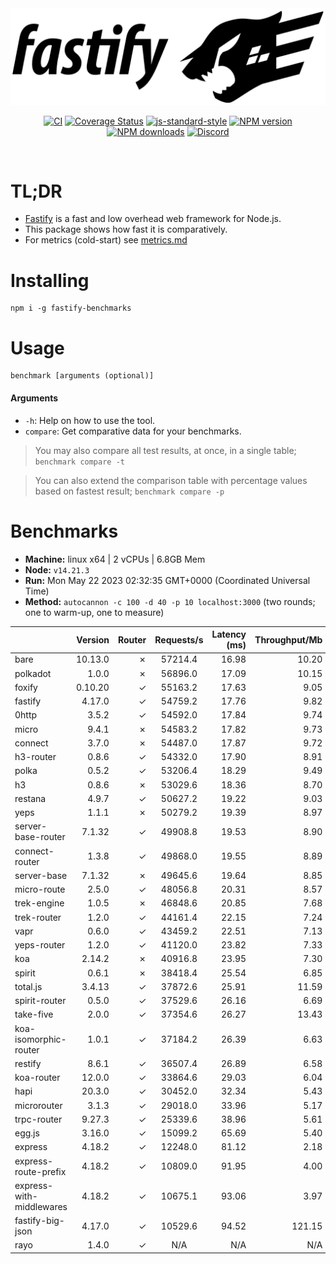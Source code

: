 <div align="center">
  <img src="https://github.com/fastify/graphics/raw/HEAD/fastify-landscape-outlined.svg" width="650" height="auto"/>
</div>

<div align="center">

[![CI](https://github.com/fastify/fastify/workflows/ci/badge.svg)](https://github.com/fastify/fastify/actions/workflows/ci.yml)
[![Coverage Status](https://coveralls.io/repos/github/fastify/fastify/badge.svg?branch=master)](https://coveralls.io/github/fastify/fastify?branch=master)
[![js-standard-style](https://img.shields.io/badge/code%20style-standard-brightgreen.svg?style=flat)](http://standardjs.com/)
[![NPM version](https://img.shields.io/npm/v/fastify.svg?style=flat)](https://www.npmjs.com/package/fastify)
[![NPM downloads](https://img.shields.io/npm/dm/fastify.svg?style=flat)](https://www.npmjs.com/package/fastify) [![Discord](https://img.shields.io/discord/725613461949906985)](https://discord.gg/fastify)

</div>
<br />

# TL;DR

* [Fastify](https://github.com/fastify/fastify) is a fast and low overhead web framework for Node.js.
* This package shows how fast it is comparatively.
* For metrics (cold-start) see [metrics.md](./METRICS.md)

# Installing

```
npm i -g fastify-benchmarks
```

# Usage

```
benchmark [arguments (optional)]
```

#### Arguments

* `-h`: Help on how to use the tool.
* `compare`: Get comparative data for your benchmarks.

> You may also compare all test results, at once, in a single table; `benchmark compare -t`

> You can also extend the comparison table with percentage values based on fastest result; `benchmark compare -p`
# Benchmarks

* __Machine:__ linux x64 | 2 vCPUs | 6.8GB Mem
* __Node:__ `v14.21.3`
* __Run:__ Mon May 22 2023 02:32:35 GMT+0000 (Coordinated Universal Time)
* __Method:__ `autocannon -c 100 -d 40 -p 10 localhost:3000` (two rounds; one to warm-up, one to measure)

|                          | Version | Router | Requests/s | Latency (ms) | Throughput/Mb |
| :--                      | --:     | --:    | :-:        | --:          | --:           |
| bare                     | 10.13.0 | ✗      | 57214.4    | 16.98        | 10.20         |
| polkadot                 | 1.0.0   | ✗      | 56896.0    | 17.09        | 10.15         |
| foxify                   | 0.10.20 | ✓      | 55163.2    | 17.63        | 9.05          |
| fastify                  | 4.17.0  | ✓      | 54759.2    | 17.76        | 9.82          |
| 0http                    | 3.5.2   | ✓      | 54592.0    | 17.84        | 9.74          |
| micro                    | 9.4.1   | ✗      | 54583.2    | 17.82        | 9.73          |
| connect                  | 3.7.0   | ✗      | 54487.0    | 17.87        | 9.72          |
| h3-router                | 0.8.6   | ✓      | 54332.0    | 17.90        | 8.91          |
| polka                    | 0.5.2   | ✓      | 53206.4    | 18.29        | 9.49          |
| h3                       | 0.8.6   | ✗      | 53029.6    | 18.36        | 8.70          |
| restana                  | 4.9.7   | ✓      | 50627.2    | 19.22        | 9.03          |
| yeps                     | 1.1.1   | ✗      | 50279.2    | 19.39        | 8.97          |
| server-base-router       | 7.1.32  | ✓      | 49908.8    | 19.53        | 8.90          |
| connect-router           | 1.3.8   | ✓      | 49868.0    | 19.55        | 8.89          |
| server-base              | 7.1.32  | ✗      | 49645.6    | 19.64        | 8.85          |
| micro-route              | 2.5.0   | ✓      | 48056.8    | 20.31        | 8.57          |
| trek-engine              | 1.0.5   | ✗      | 46848.6    | 20.85        | 7.68          |
| trek-router              | 1.2.0   | ✓      | 44161.4    | 22.15        | 7.24          |
| vapr                     | 0.6.0   | ✓      | 43459.2    | 22.51        | 7.13          |
| yeps-router              | 1.2.0   | ✓      | 41120.0    | 23.82        | 7.33          |
| koa                      | 2.14.2  | ✗      | 40916.8    | 23.95        | 7.30          |
| spirit                   | 0.6.1   | ✗      | 38418.4    | 25.54        | 6.85          |
| total.js                 | 3.4.13  | ✓      | 37872.6    | 25.91        | 11.59         |
| spirit-router            | 0.5.0   | ✓      | 37529.6    | 26.16        | 6.69          |
| take-five                | 2.0.0   | ✓      | 37354.6    | 26.27        | 13.43         |
| koa-isomorphic-router    | 1.0.1   | ✓      | 37184.2    | 26.39        | 6.63          |
| restify                  | 8.6.1   | ✓      | 36507.4    | 26.89        | 6.58          |
| koa-router               | 12.0.0  | ✓      | 33864.6    | 29.03        | 6.04          |
| hapi                     | 20.3.0  | ✓      | 30452.0    | 32.34        | 5.43          |
| microrouter              | 3.1.3   | ✓      | 29018.0    | 33.96        | 5.17          |
| trpc-router              | 9.27.3  | ✓      | 25339.6    | 38.96        | 5.61          |
| egg.js                   | 3.16.0  | ✓      | 15099.2    | 65.69        | 5.40          |
| express                  | 4.18.2  | ✓      | 12248.0    | 81.12        | 2.18          |
| express-route-prefix     | 4.18.2  | ✓      | 10809.0    | 91.95        | 4.00          |
| express-with-middlewares | 4.18.2  | ✓      | 10675.1    | 93.06        | 3.97          |
| fastify-big-json         | 4.17.0  | ✓      | 10529.6    | 94.52        | 121.15        |
| rayo                     | 1.4.0   | ✓      | N/A        | N/A          | N/A           |
